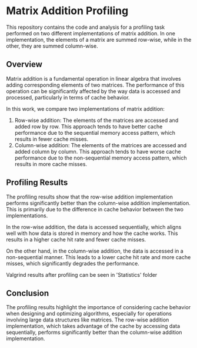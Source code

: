 # Matrix Addition Profiling

This repository contains the code and analysis for a profiling task performed on two different implementations of matrix addition. In one implementation, the elements of a matrix are summed row-wise, while in the other, they are summed column-wise.

## Overview
Matrix addition is a fundamental operation in linear algebra that involves adding corresponding elements of two matrices. The performance of this operation can be significantly affected by the way data is accessed and processed, particularly in terms of cache behavior.

In this work, we compare two implementations of matrix addition:

1. Row-wise addition: The elements of the matrices are accessed and added row by row. This approach tends to have better cache performance due to the sequential memory access pattern, which results in fewer cache misses.
2. Column-wise addition: The elements of the matrices are accessed and added column by column. This approach tends to have worse cache performance due to the non-sequential memory access pattern, which results in more cache misses.

## Profiling Results
The profiling results show that the row-wise addition implementation performs significantly better than the column-wise addition implementation. This is primarily due to the difference in cache behavior between the two implementations.

In the row-wise addition, the data is accessed sequentially, which aligns well with how data is stored in memory and how the cache works. This results in a higher cache hit rate and fewer cache misses.

On the other hand, in the column-wise addition, the data is accessed in a non-sequential manner. This leads to a lower cache hit rate and more cache misses, which significantly degrades the performance.

Valgrind results after profiling can be seen in 'Statistics' folder

## Conclusion
The profiling results highlight the importance of considering cache behavior when designing and optimizing algorithms, especially for operations involving large data structures like matrices. The row-wise addition implementation, which takes advantage of the cache by accessing data sequentially, performs significantly better than the column-wise addition implementation.
